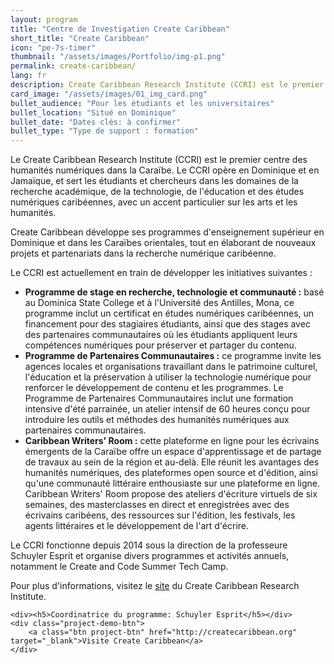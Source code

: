 ```yaml
---
layout: program
title: "Centre de Investigation Create Caribbean"
short_title: "Create Caribbean"
icon: "pe-7s-timer"
thumbnail: "/assets/images/Portfolio/img-p1.png"
permalink: create-caribbean/
lang: fr
description: Create Caribbean Research Institute (CCRI) est le premier centre d'humanités numériques des Caraïbes. Il s'adresse aux étudiants et aux universitaires dans les domaines de la recherche universitaire, de la technologie, de l'éducation et du numérique dans les Caraïbes, en mettant l'accent sur le travail dans les arts et les sciences humaines.
card_image: "/assets/images/01_img_card.png"
bullet_audience: "Pour les étudiants et les universitaires"
bullet_location: "Situé en Dominique"
bullet_date: "Dates clés: à confirmer"
bullet_type: "Type de support : formation"
---
```


<div class="portfolio-details">
<p>Le Create Caribbean Research Institute (CCRI) est le premier centre des humanités numériques dans la Caraïbe. Le CCRI opère en Dominique et en Jamaïque, et sert les étudiants et chercheurs dans les domaines de la recherche académique, de la technologie, de l'éducation et des études numériques caribéennes, avec un accent particulier sur les arts et les humanités.</p>
<p>Create Caribbean développe ses programmes d'enseignement supérieur en Dominique et dans les Caraïbes orientales, tout en élaborant de nouveaux projets et partenariats dans la recherche numérique caribéenne.</p>
<p>Le CCRI est actuellement en train de développer les initiatives suivantes :</p>
<ul>
    <li><strong>Programme de stage en recherche, technologie et communauté :</strong> basé au Dominica State College et à l'Université des Antilles, Mona, ce programme inclut un certificat en études numériques caribéennes, un financement pour des stagiaires étudiants, ainsi que des stages avec des partenaires communautaires où les étudiants appliquent leurs compétences numériques pour préserver et partager du contenu.</li>
    <li><strong>Programme de Partenaires Communautaires :</strong> ce programme invite les agences locales et organisations travaillant dans le patrimoine culturel, l'éducation et la préservation à utiliser la technologie numérique pour renforcer le développement de contenu et les programmes. Le Programme de Partenaires Communautaires inclut une formation intensive d'été parrainée, un atelier intensif de 60 heures conçu pour introduire les outils et méthodes des humanités numériques aux partenaires communautaires.</li>
    <li><strong>Caribbean Writers' Room :</strong> cette plateforme en ligne pour les écrivains émergents de la Caraïbe offre un espace d'apprentissage et de partage de travaux au sein de la région et au-delà. Elle réunit les avantages des humanités numériques, des plateformes open source et d'édition, ainsi qu'une communauté littéraire enthousiaste sur une plateforme en ligne. Caribbean Writers' Room propose des ateliers d'écriture virtuels de six semaines, des masterclasses en direct et enregistrées avec des écrivains caribéens, des ressources sur l'édition, les festivals, les agents littéraires et le développement de l'art d'écrire.</li>
</ul>
<p>Le CCRI fonctionne depuis 2014 sous la direction de la professeure Schuyler Esprit et organise divers programmes et activités annuels, notamment le Create and Code Summer Tech Camp.</p>
<p>Pour plus d'informations, visitez le <a href="http://createcaribbean.org/" target="_blank">site</a> du Create Caribbean Research Institute.</p>

    <div><h5>Coordinatrice du programme: Schuyler Esprit</h5></div>
    <div class="project-demo-btn">
        <a class="btn project-btn" href="http://createcaribbean.org" target="_blank">Visite Create Caribbean</a>
    </div>

</div>
